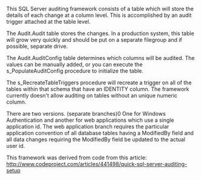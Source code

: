 This SQL Server auditing framework consists of a table which will 
store the details of each change at a column level.  This is 
accomplished by an audit trigger attached at the table level.

The Audit.Audit table stores the changes.  In a production system, 
this table will grow very quickly and should be put on a separate
filegroup and if possible, separate drive.

The Audit.AuditConfig table determines which columns will be
audited.  The values can be manually added, or you can execute the
s_PopulateAuditConfig procedure to initialize the table.

The s_RecreateTableTriggers procedure will recreate a trigger on all
of the tables within that schema that have an IDENTITY column.  The
framework currently doesn't allow auditing on tables without an 
unique numeric column.

There are two versions. (separate branches)0  One for Windows 
Authentication and another for web applications which use a single 
application id.  The web application branch requires the particular 
application convention of all database tables having a ModifiedBy 
field and all data changes requiring the ModifiedBy field be updated 
to the actual user id.

This framework was derived from code from this article:
http://www.codeproject.com/articles/441498/quick-sql-server-auditing-setup